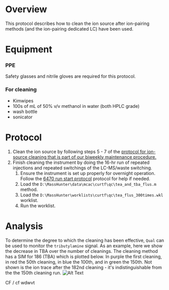 # Overview

This protocol describes how to clean the ion source after ion-pairing methods (and the ion-pairing dedicated LC) have been used.  

# Equipment

### PPE
Safety glasses and nitrile gloves are required for this protocol.

### For cleaning

* Kimwipes
* 100s of mL of 50% v/v methanol in water (both HPLC grade)
* wash bottle
* sonicator

# Protocol
1. Clean the ion source by following steps 5 - 7 of the [protocol for ion-source cleaning that is part of our biweekly maintenance procedure.](biweekly_maintenance_and_QC.md)
2. Finish cleaning the instrument by doing the 16-hr run of repeated injections and repeated switchings of the LC-MS/waste switching.
	1. Ensure the instrument is set up properly for overnight operation.  Follow the [6470 run start protocol](../start_6470_lcms_run_protocol.md) protocol for help if needed.
	2. Load the `D:\MassHunter\data\mcac\curtf\qc\tea_and_tba_flus.m` method.
	3. Load the `D:\MassHunter\worklists\curtf\qc\tea_flus_300times.wkl` worklist. 
	4. Run the worklist.

# Analysis
To determine the degree to which the cleaning has been effective, `Qual` can be used to monitor the `tributylamine` signal. As an example, here we show the decrease in TBA over the number of cleanings. The cleaning method has a SIM for 186 (TBA) which is plotted below. In purple the first cleaning, in red the 50th cleaning, in blue the 100th, and in green the 150th. Not shown is the ion trace after the 182nd cleaning - it's indistinguishable from the the 150th cleaning run.
![Alt Text](/protocols/instrument_maintenace_and_configuration/ion_pairing_cleaning/tba_signal.png?raw=true "2018/12/08 cleaning")


CF / cf
wdwvt
